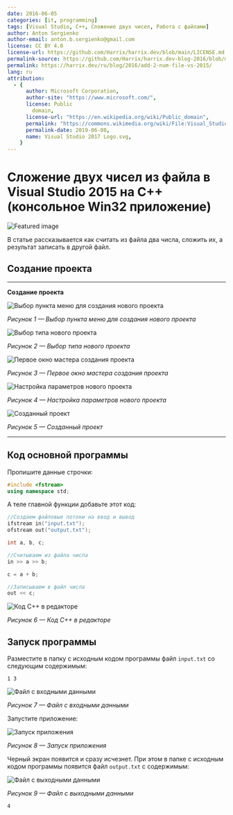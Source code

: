 ```yaml
---
date: 2016-06-05
categories: [it, programming]
tags: [Visual Studio, C++, Сложение двух чисел, Работа с файлами]
author: Anton Sergienko
author-email: anton.b.sergienko@gmail.com
license: CC BY 4.0
license-url: https://github.com/Harrix/harrix.dev/blob/main/LICENSE.md
permalink-source: https://github.com/Harrix/harrix.dev-blog-2016/blob/main/add-2-num-file-vs-2015/add-2-num-file-vs-2015.md
permalink: https://harrix.dev/ru/blog/2016/add-2-num-file-vs-2015/
lang: ru
attribution:
  - {
      author: Microsoft Corporation,
      author-site: "https://www.microsoft.com/",
      license: Public
        domain,
      license-url: "https://en.wikipedia.org/wiki/Public_domain",
      permalink: "https://commons.wikimedia.org/wiki/File:Visual_Studio_2017_Logo.svg",
      permalink-date: 2019-06-08,
      name: Visual Studio 2017 Logo.svg,
    }
---
```


# Сложение двух чисел из файла в Visual Studio 2015 на C++ (консольное Win32 приложение)

![Featured image](featured-image.svg)

В статье рассказывается как считать из файла два числа, сложить их, а результат записать в другой файл.

## Создание проекта

---

**Создание проекта** <!-- !details -->

![Выбор пункта меню для создания нового проекта](img/new-project_01.png)

_Рисунок 1 — Выбор пункта меню для создания нового проекта_

![Выбор типа нового проекта](img/new-project_02.png)

_Рисунок 2 — Выбор типа нового проекта_

![Первое окно мастера создания проекта](img/new-project_03.png)

_Рисунок 3 — Первое окно мастера создания проекта_

![Настройка параметров нового проекта](img/new-project_04.png)

_Рисунок 4 — Настройка параметров нового проекта_

![Созданный проект](img/new-project_05.png)

_Рисунок 5 — Созданный проект_

---

## Код основной программы

Пропишите данные строчки:

```cpp
#include <fstream>
using namespace std;
```

А теле главной функции добавьте этот код:

```cpp
//Создаем файловые потоки на ввод и вывод
ifstream in("input.txt");
ofstream out("output.txt");

int a, b, c;

//Считываем из файла числа
in >> a >> b;

c = a + b;

//Записываем в файл числа
out << c;
```

![Код C++ в редакторе](img/cpp.png)

_Рисунок 6 — Код C++ в редакторе_

## Запуск программы

Разместите в папку с исходным кодом программы файл `input.txt` со следующим содержимым:

```text
1 3
```

![Файл с входными данными](img/input.png)

_Рисунок 7 — Файл с входными данными_

Запустите приложение:

![Запуск приложения](img/run.png)

_Рисунок 8 — Запуск приложения_

Черный экран появится и сразу исчезнет. При этом в папке с исходным кодом программы появится файл `output.txt` с содержимым:

![Файл с выходными данными](img/output.png)

_Рисунок 9 — Файл с выходными данными_

```text
4
```
